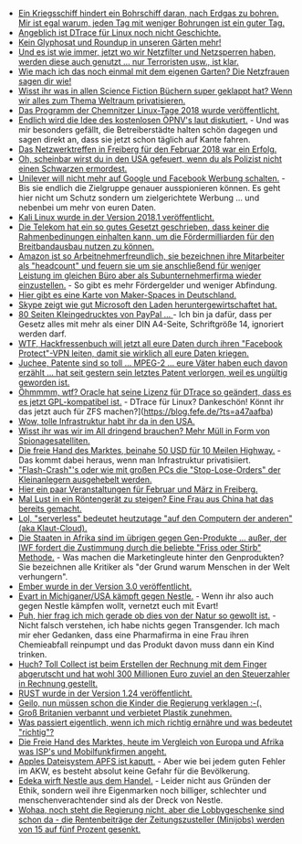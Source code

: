 * [Ein Kriegsschiff hindert ein Bohrschiff daran, nach Erdgas zu bohren. Mir ist egal warum, jeden Tag mit weniger Bohrungen ist ein guter Tag.](https://blog.fefe.de/?ts=a47f1a47)
* [Angeblich ist DTrace für Linux noch nicht Geschichte.](https://www.phoronix.com/scan.php?page=news_item&px=DTrace-For-Linux-2018)
* [Kein Glyphosat und Roundup in unseren Gärten mehr!](https://netzfrauen.org/2018/02/12/roundup-2/)
* [Und es ist wie immer, jetzt wo wir Netzfilter und Netzsperren haben, werden diese auch genutzt ... nur Terroristen usw., ist klar.](https://www.golem.de/news/constantin-film-vodafone-muss-kinox-to-sperren-1802-132715.html)
* [Wie mach ich das noch einmal mit dem eigenen Garten? Die Netzfrauen sagen dir wie!](https://netzfrauen.org/2018/02/12/garten/)
* [Wisst ihr was in allen Science Fiction Büchern super geklappt hat? Wenn wir alles zum Thema Weltraum privatisieren.](https://www.heise.de/newsticker/meldung/Internationale-Raumstation-Donald-Trump-will-ISS-privatisieren-3965404.html)
* [Das Programm der Chemnitzer Linux-Tage 2018 wurde veröffentlicht.](https://www.pro-linux.de/news/1/25593/programm-der-chemnitzer-linux-tage-2018-vorgestellt.html)
* [Endlich wird die Idee des kostenlosen ÖPNV's laut diskutiert.](https://www.golem.de/news/fahrverbote-bundesregierung-schlaegt-kostenlosen-oepnv-vor-1802-132747.html) - Und was mir besonders gefällt, die Betreiberstädte halten schön dagegen und sagen direkt an, dass sie jetzt schon täglich auf Kante fahren.
* [Das Netzwerktreffen in Freiberg für den Februar 2018 war ein Erfolg.](https://bio-erzgebirge.de/wp/?p=13524)
* [Oh, scheinbar wirst du in den USA gefeuert, wenn du als Polizist nicht einen Schwarzen ermordest.](https://www.theguardian.com/us-news/2018/feb/12/stephen-mader-west-virginia-police-officer-settles-lawsuit)
* [Unilever will nicht mehr auf Google und Facebook Werbung schalten.](https://blog.fefe.de/?ts=a47cfd13) - Bis sie endlich die Zielgruppe genauer ausspionieren können. Es geht hier nicht um Schutz sondern um zielgerichtete Werbung ... und nebenbei um mehr von euren Daten.
* [Kali Linux wurde in der Version 2018.1 veröffentlicht.](https://www.pro-linux.de/news/1/25598/kali-linux-20181-freigegeben.html)
* [Die Telekom hat ein so gutes Gesetzt geschrieben, dass keiner die Rahmenbedinungen einhalten kann, um die Fördermilliarden für den Breitbandausbau nutzen zu können.](https://www.golem.de/news/kommunen-foerdermilliarden-fuer-den-breitbandausbau-kaum-abgerufen-1802-132739.html)
* [Amazon ist so Arbeitnehmerfreundlich, sie bezeichnen ihre Mitarbeiter als "headcount" und feuern sie um sie anschließend für weniger Leistung im gleichen Büro aber als Subunternehmerfirma wieder einzustellen.](https://www.heise.de/newsticker/meldung/Amazon-entlaesst-Hunderte-Mitarbeiter-und-sucht-zugleich-Tausende-neue-3966894.html) - So gibt es mehr Fördergelder und weniger Abfindung.
* [Hier gibt es eine Karte von Maker-Spaces in Deutschland.](https://maker-faire.de/makerspaces/)
* [Skype zeigt wie gut Microsoft den Laden heruntergewirtschaftet hat.](https://blog.fefe.de/?ts=a47dcd4c)
* [80 Seiten Kleingedrucktes von PayPal ... ](https://www.heise.de/newsticker/meldung/80-Seiten-Kleingedrucktes-Verbraucherzentrale-mahnt-PayPal-ab-3969005.html) - Ich bin ja dafür, dass per Gesetz alles mit mehr als einer DIN A4-Seite, Schriftgröße 14, ignoriert werden darf.
* [WTF, Hackfressenbuch will jetzt all eure Daten durch ihren "Facebook Protect"-VPN leiten, damit sie wirklich all eure Daten kriegen.](https://blog.fefe.de/?ts=a47d9ee1)
* [Juchee, Patente sind so toll ... MPEG-2 ... eure Väter haben euch davon erzählt ... hat seit gestern sein letztes Patent verlorgen, weil es ungültig geworden ist.](https://www.phoronix.com/scan.php?page=news_item&px=MPEG-2-Last-Patents-Expire)
* [Öhmmmm, wtf? Oracle hat seine Lizenz für DTrace so geändert, dass es es jetzt GPL-kompatibel ist.](https://blog.fefe.de/?ts=a47aafba) - DTrace für Linux? Dankeschön! Könnt ihr das jetzt auch für ZFS machen?](https://blog.fefe.de/?ts=a47aafba)
* [Wow, tolle Infrastruktur habt ihr da in den USA.](https://blog.fefe.de/?ts=a47aa002)
* [Wisst ihr was wir im All dringend brauchen? Mehr Müll in Form von Spionagesatelliten.](https://blog.fefe.de/?ts=a47aa0f5)
* [Die freie Hand des Marktes, beinahe 50 USD für 10 Meilen Highway.](https://blog.fefe.de/?ts=a47a9d3a) - Das kommt dabei heraus, wenn man Infrastruktur privatisiiert.
* ["Flash-Crash"'s oder wie mit großen PCs die "Stop-Lose-Orders" der Kleinanlegern ausgehebelt werden.](http://www.neopresse.com/wirtschaft/flash-crash-an-den-boersen-wie-grossinvestoren-kleinanleger-ueber-den-tisch-ziehen/)
* [Hier ein paar Veranstaltungen für Februar und März in Freiberg.](https://bio-erzgebirge.de/wp/?p=13565)
* [Mal Lust in ein Röntengerät zu steigen? Eine Frau aus China hat das bereits gemacht.](https://blog.fefe.de/?ts=a47b707a)
* [Lol, "serverless" bedeutet heutzutage "auf den Computern der anderen" (aka Klaut-Cloud).](https://www.heise.de/ix/meldung/Scrivito-Headless-CMS-mit-WYSIWYG-Editor-3967040.html)
* [Die Staaten in Afrika sind im übrigen gegen Gen-Produkte ... außer, der IWF fordert die Zustimmung durch die beliebte "Friss oder Stirb" Methode.](https://netzfrauen.org/2018/02/15/55796/) - Was machen die Marketingleute hinter den Genprodukten? Sie bezeichnen alle Kritiker als "der Grund warum Menschen in der Welt verhungern".
* [Ember wurde in der Version 3.0 veröffentlicht.](https://www.heise.de/developer/meldung/Webframework-Ember-3-0-raeumt-auf-3970009.html)
* [Evart in Michiganer/USA kämpft gegen Nestle.](https://netzfrauen.org/2018/02/15/michigan/) - Wenn ihr also auch gegen Nestle kämpfen wollt, vernetzt euch mit Evart!
* [Puh, hier frag ich mich gerade ob dies von der Natur so gewollt ist.](https://blog.fefe.de/?ts=a47a0b81) - Nicht falsch verstehen, ich habe nichts gegen Transgender. Ich mach mir eher Gedanken, dass eine Pharmafirma in eine Frau ihren Chemieabfall reinpumpt und das Produkt davon muss dann ein Kind trinken.
* [Huch? Toll Collect ist beim Erstellen der Rechnung mit dem Finger abgerutscht und hat wohl 300 Millionen Euro zuviel an den Steuerzahler in Rechnung gestellt.](https://blog.fefe.de/?ts=a47a0821)
* [RUST wurde in der Version 1.24 veröffentlicht.](https://www.phoronix.com/scan.php?page=news_item&px=Rustlang-1.24-Released)
* [Geilo, nun müssen schon die Kinder die Regierung verklagen :-(.](https://netzfrauen.org/2018/02/16/climate/)
* [Groß Britanien verbannt und verbietet Plastik zunehmen.](https://netzfrauen.org/2018/02/16/plastikstohhalme/)
* [Was passiert eigentlich, wenn ich mich richtig ernähre und was bedeutet "richtig"?](http://www.welt-im-wandel.tv/video/geheimnis-der-gesundheit-wie-richtige-ernaehrung-dein-ganzes-leben-veraendern-kann/)
* [Die Freie Hand des Marktes, heute im Vergleich von Europa und Afrika was ISP's und Mobilfunkfirmen angeht.](https://www.heise.de/newsticker/meldung/Orange-und-Vodafone-behandeln-ihre-Kunden-in-Afrika-schlechter-als-in-Europa-3972369.html)
* [Apples Dateisystem APFS ist kaputt.](https://www.golem.de/news/carbon-copy-cloner-apfs-unterstuetzung-wird-wegen-datenverlustgefahr-beschraenkt-1802-132831.html) - Aber wie bei jedem guten Fehler im AKW, es besteht absolut keine Gefahr für die Bevölkerung.
* [Edeka wirft Nestle aus dem Handel.](https://netzfrauen.org/2018/02/17/giganten/) - Leider nicht aus Gründen der Ethik, sondern weil ihre Eigenmarken noch billiger, schlechter und menschenverachtender sind als der Dreck von Nestle.
* [Wohaa, noch steht die Regierung nicht, aber die Lobbygeschenke sind schon da - die Rentenbeiträge der Zeitungszusteller (Minijobs) werden von 15 auf fünf Prozent gesenkt.](https://blog.fefe.de/?ts=a4795e6e)
